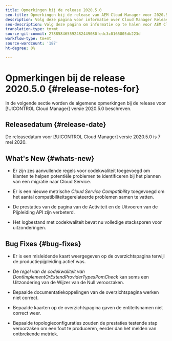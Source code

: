 ```yaml
---
title: Opmerkingen bij de release 2020.5.0
seo-title: Opmerkingen bij de release van AEM Cloud Manager voor 2020.5.0
description: Volg deze pagina voor informatie over Cloud Manager Release 2020.5.0
seo-description: Volg deze pagina om informatie op te halen voor AEM Cloud Manager Release 2020.5.0
translation-type: tm+mt
source-git-commit: 278858465592482449080fedc3c0165805db223d
workflow-type: tm+mt
source-wordcount: '187'
ht-degree: 0%

---
```


# Opmerkingen bij de release 2020.5.0 {#release-notes-for}

In de volgende sectie worden de algemene opmerkingen bij de release voor [!UICONTROL Cloud Manager] versie 2020.5.0 beschreven.

## Releasedatum {#release-date}

De releasedatum voor [!UICONTROL Cloud Manager] versie 2020.5.0 is 7 mei 2020.

## What&#39;s New {#whats-new}

* Er zijn zes aanvullende regels voor codekwaliteit toegevoegd om klanten te helpen potentiële problemen te identificeren bij het plannen van een migratie naar Cloud Service.

* Er is een nieuwe metrische *Cloud Service Compatibility* toegevoegd om het aantal compatibiliteitsgerelateerde problemen samen te vatten.

* De prestaties van de pagina van de Activiteit en de Uitvoeren van de Pijpleiding API zijn verbeterd.

* Het logbestand met codekwaliteit bevat nu volledige stacksporen voor uitzonderingen.

## Bug Fixes {#bug-fixes}

* Er is een misleidende kaart weergegeven op de overzichtspagina terwijl de productiepijpleiding actief was.

* De *regel van de codekwaliteit van DontImplementOrExtendProviderTypesPomCheck* kan soms een Uitzondering van de Wijzer van de Null veroorzaken.

* Bepaalde documentatiekoppelingen van de overzichtspagina werken niet correct.

* Bepaalde kaarten op de overzichtspagina gaven de entiteitsnamen niet correct weer.

* Bepaalde topologieconfiguraties zouden de prestaties testende stap veroorzaken om een fout te produceren, eerder dan het melden van ontbrekende metriek.

